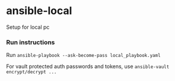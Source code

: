 # ansible-local
Setup for local pc

### Run instructions

Run `ansible-playbook --ask-become-pass local_playbook.yaml`

For vault protected auth passwords and tokens, use `ansible-vault encrypt/decrypt ...`
